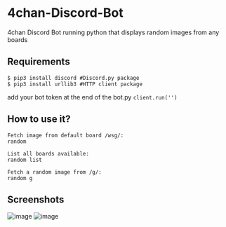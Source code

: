 # 4chan-Discord-Bot
4chan Discord Bot running python that displays random images from any boards

## Requirements
```shell
$ pip3 install discord #Discord.py package
$ pip3 install urllib3 #HTTP client package
```
add your bot token at the end of the bot.py
`client.run('')`

## How to use it?
```
Fetch image from default board /wsg/:
random 

List all boards available:
random list

Fetch a random image from /g/:
random g
```
## Screenshots
![image](https://user-images.githubusercontent.com/33037084/120877187-54f49680-c5b5-11eb-843b-eeb6cf716c90.png)
![image](https://user-images.githubusercontent.com/33037084/120877159-31c9e700-c5b5-11eb-99a2-b2e4015bd0a3.png)
